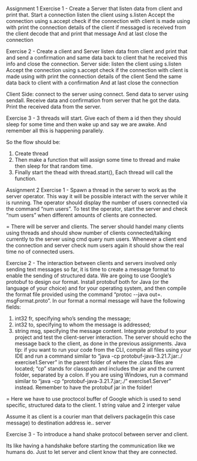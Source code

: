 Assignment 1 Exercise 1 - Create a Server that listen data from client and print that. Start a connection listen the client using s.listen
Accept the connection using s.accept
check if the connection with client is made using with
print the connection details of the client if messaged is received from the client decode that and print that message And at last close the connection

Exercise 2 - Create a client and Server listen data from client and print that and send a confirmation and same data back to client that he received this info and close the connection. Server side:
listen the client using s.listen
Accept the connection using s.accept
check if the connection with client is made using with
print the connection details of the client
Send the same data back to client with a confirmation
And at last close the connection

Client Side: connect to the server using connect. Send data to server using sendall. Receive data and confirmation from server that he got the data. Print the received data from the server.

Exercise 3 - 3 threads will start. Give each of them a id then they should sleep for some time and then wake up and say we are awake. And remember all this is happening parallely.

So the flow should be:
1) Create thread
2) Then make a function that will assign some time to thread and make then sleep for that random time.
3) Finally start the thead with thread.start(), Each thread will call the function.



Assignment 2 Exercise 1 - Spawn a thread in the server to work as the server operator. This way it will be possible interact with the server while
it is running. The operator should display the number of users connected via the command “num users”.
To test the operator, start the server and check “num users” when different amounts of clients are connected.

 = There will be server and clients. The server should handel many clients using threads and should show number of clients connected/talking currently to the server using cmd query num users. Whenever a client end the connection and server check num users again it should show the real time no of connected users.

 Exercise 2 - The interaction between clients and servers involved only sending text messages so far, it is time to create a message
format to enable the sending of structured data. We are going to use Google’s protobuf to design our format. Install
protobuf both for Java (or the language of your choice) and for your operating system, and then compile the format
file provided using the command “protoc --java out=. msgFormat.proto”. In our format a normal message will have
the following fields:
1. int32 fr, specifying who’s sending the message;
2. int32 to, specifying to whom the message is addressed;
3. string msg, specifying the message content.
Integrate protobuf to your project and test the client-server interaction. The server should echo the message back to
the client, as done in the previous assignments.
Java tip: if you want to run your code from the CLI, compile all files using your IDE and run a command similar
to “java -cp protobuf-java-3.21.7.jar:./ exercise1.Server” in the parent folder of where the .class files are located;
“cp” stands for classpath and includes the jar and the current folder, separated by a colon. If you are using Windows,
run a command similar to “java -cp “protobuf-java-3.21.7.jar;./” exercise1.Server” instead. Remember to have the
protobuf jar in the folder!

= Here we have to use proctocol buffer of Google which is used to send specific, structured data to the client.
1 string value and 2 interger value

Assume it as client is a courier man that delivers package(in this case message) to destination address ie.. server

Exercise 3 - To introduce a hand shake protocol between server and client.

Its like having a handshake before starting the communication like we humans do.
Just to let server and client know that they are connected.


